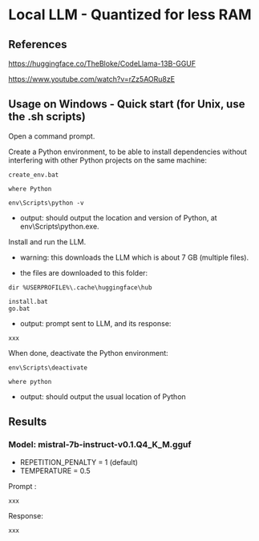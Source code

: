 # Local LLM - Quantized for less RAM

## References

https://huggingface.co/TheBloke/CodeLlama-13B-GGUF

https://www.youtube.com/watch?v=rZz5AORu8zE

## Usage on Windows - Quick start (for Unix, use the .sh scripts)

Open a command prompt.

Create a Python environment, to be able to install dependencies without interfering with other Python projects on the same machine:

```
create_env.bat

where Python

env\Scripts\python -v
```
- output: should output the location and version of Python, at env\Scripts\python.exe.

Install and run the LLM.

- warning: this downloads the LLM which is about 7 GB (multiple files).

- the files are downloaded to this folder:

`dir %USERPROFILE%\.cache\huggingface\hub`

```
install.bat
go.bat
```

- output: prompt sent to LLM, and its response:

```
xxx
```

When done, deactivate the Python environment:

```
env\Scripts\deactivate

where python
```

- output: should output the usual location of Python

## Results

### Model: mistral-7b-instruct-v0.1.Q4_K_M.gguf

- REPETITION_PENALTY = 1 (default)
- TEMPERATURE = 0.5

Prompt :

```
xxx
```

Response:

```
xxx
```
